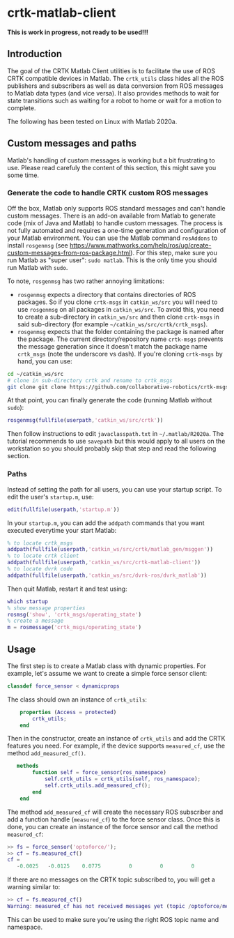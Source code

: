 # crtk-matlab-client

**This is work in progress, not ready to be used!!!**

## Introduction

The goal of the CRTK Matlab Client utilities is to facilitate the use of ROS CRTK compatible devices in Matlab.  The `crtk_utils` class hides all the ROS publishers and subscribers as well as data conversion from ROS messages to Matlab data types (and vice versa). It also provides methods to wait for state transitions such as waiting for a robot to home or wait for a motion to complete.

The following has been tested on Linux with Matlab 2020a.

## Custom messages and paths

Matlab's handling of custom messages is working but a bit frustrating to use.  Please read carefuly the content of this section, this might save you some time.

### Generate the code to handle CRTK custom ROS messages

Off the box, Matlab only supports ROS standard messages and can't handle custom messages.  There is an add-on available from Matlab to generate code (mix of Java and Matlab) to handle custom messages. The process is not fully automated and requires a one-time generation and configuration of your Matlab environment.  You can use the Matlab command `rosAddons` to install `rosgenmsg` (see https://www.mathworks.com/help/ros/ug/create-custom-messages-from-ros-package.html).  For this step, make sure you run Matlab as "super user": `sudo matlab`.  This is the only time you should run Matlab with `sudo`.

To note, `rosgenmsg` has two rather annoying limitations:
* `rosgenmsg` expects a directory that contains directories of ROS packages.   So if you clone `crtk-msgs` in `catkin_ws/src` you will need to use `rosgenmsg` on all packages in `catkin_ws/src`.  To avoid this, you need to create a sub-directory in `catkin_ws/src` and then clone `crtk-msgs` in said sub-directory (for example `~/catkin_ws/src/crtk/crtk_msgs`).
* `rosgenmsg` expects that the folder containing the package is named after the package.  The current directory/repository name `crtk-msgs` prevents the message generation since it doesn't match the package name `crtk_msgs` (note the underscore vs dash).
If you're cloning `crtk-msgs` by hand, you can use:
```sh
cd ~/catkin_ws/src
# clone in sub-directory crtk and rename to crtk_msgs
git clone git clone https://github.com/collaborative-robotics/crtk-msgs crtk/crtk_msgs
```

At that point, you can finally generate the code (running Matlab without `sudo`):
```matlab
rosgenmsg(fullfile(userpath,'catkin_ws/src/crtk'))
```

Then follow instructions to edit `javaclasspath.txt` in `~/.matlab/R2020a`.  The tutorial recommends to use `savepath` but this would apply to all users on the workstation so you should probably skip that step and read the following section.

### Paths

Instead of setting the path for all users, you can use your startup script.  To edit the user's `startup.m`, use:
```matlab
edit(fullfile(userpath,'startup.m'))
```

In your `startup.m`, you can add the `addpath` commands that you want executed everytime your start Matlab:
```matlab
% to locate crtk_msgs
addpath(fullfile(userpath,'catkin_ws/src/crtk/matlab_gen/msggen'))
% to locate crtk client
addpath(fullfile(userpath,'catkin_ws/src/crtk-matlab-client'))
% to locate dvrk code
addpath(fullfile(userpath,'catkin_ws/src/dvrk-ros/dvrk_matlab'))
```

Then quit Matlab, restart it and test using:
```matlab
which startup
% show message properties
rosmsg('show', 'crtk_msgs/operating_state')
% create a message
m = rosmessage('crtk_msgs/operating_state')
```

## Usage

The first step is to create a Matlab class with dynamic properties.  For example, let's assume we want to create a simple force sensor client:
```matlab
classdef force_sensor < dynamicprops
```
The class should own an instance of `crtk_utils`:
```matlab
    properties (Access = protected)
        crtk_utils;
    end
```
Then in the constructor, create an instance of `crtk_utils` and add the CRTK features you need.  For example, if the device supports `measured_cf`, use the method `add_measured_cf()`.
```matlab
   methods
        function self = force_sensor(ros_namespace)
            self.crtk_utils = crtk_utils(self, ros_namespace);
            self.crtk_utils.add_measured_cf();
        end
    end
```
The method `add_measured_cf` will create the necessary ROS subscriber and add a function handle (`measured_cf`) to the force sensor class.  Once this is done, you can create an instance of the force sensor and call the method `measured_cf`:
```matlab
>> fs = force_sensor('optoforce/');
>> cf = fs.measured_cf()
cf =
   -0.0025   -0.0125    0.0775         0         0         0
```
If there are no messages on the CRTK topic subscribed to, you will get a warning similar to:
```matlab
>> cf = fs.measured_cf()
Warning: measured_cf has not received messages yet (topic /optoforce/measured_cf)
```
This can be used to make sure you're using the right ROS topic name and namespace.
